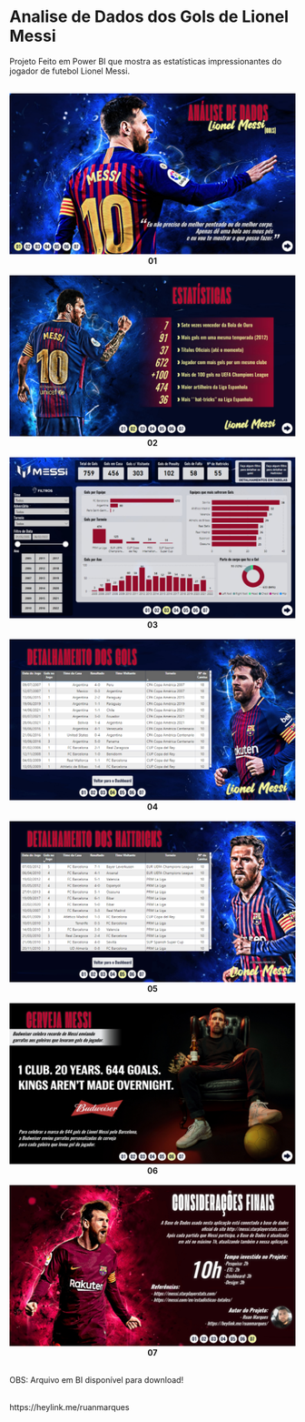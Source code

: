 # Analise de Dados dos Gols de Lionel Messi

Projeto Feito em Power BI que mostra as estatísticas impressionantes do jogador de futebol Lionel Messi.
<br><br>

<div align="center" >
<img src="PDF/01.jpg">
<b>01</b>
</div>
<br>

<div align="center" >
<img src="PDF/02.jpg">
<b>02</b>
</div>
<br>

<div align="center" >
<img src="PDF/03.jpg">
<b>03</b>
</div>
<br>

<div align="center" >
<img src="PDF/04.jpg">
<b>04</b>
</div>
<br>

<div align="center" >
<img src="PDF/05.jpg">
<b>05</b>
</div>
<br>

<div align="center" >
<img src="PDF/06.jpg">
<b>06</b>
</div>
<br>

<div align="center" >
<img src="PDF/07.jpg">
<b>07</b>
</div>
<br>

OBS: Arquivo em BI disponível para download!

<br>
https://heylink.me/ruanmarques
